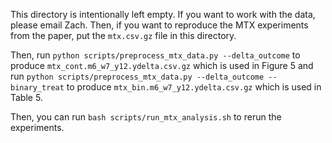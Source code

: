 This directory is intentionally left empty. If you want to work with the data,
please email Zach. Then, if you want to reproduce the MTX experiments from the paper,
put the `mtx.csv.gz` file in this directory.

Then, run `python scripts/preprocess_mtx_data.py --delta_outcome` to produce
`mtx_cont.m6_w7_y12.ydelta.csv.gz` which is used in Figure 5 and run 
`python scripts/preprocess_mtx_data.py --delta_outcome --binary_treat` to produce
`mtx_bin.m6_w7_y12.ydelta.csv.gz` which is used in Table 5.

Then, you can run `bash scripts/run_mtx_analysis.sh` to rerun the experiments.
